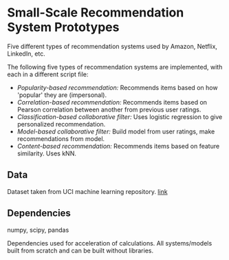# Small-Scale Recommendation System Prototypes
Five different types of recommendation systems used by Amazon, Netflix, LinkedIn, etc.

The following five types of recommendation systems are implemented, with each in a different script file:
* _Popularity-based recommendation:_ Recommends items based on how 'popular' they are (impersonal).
* _Correlation-based recommendation:_ Recommends items based on Pearson correlation between another from previous user ratings.
* _Classification-based collaborative filter:_ Uses logistic regression to give personalized recommendation.
* _Model-based collaborative filter:_ Build model from user ratings, make recommendations from model.
* _Content-based recommendation:_ Recommends items based on feature similarity. Uses kNN.

## Data
Dataset taken from UCI machine learning repository. [link](https://archive.ics.uci.edu/ml/datasets/Restaurant+%26+consumer+data)

## Dependencies
numpy, scipy, pandas

Dependencies used for acceleration of calculations. All systems/models built from scratch and can be built without libraries.

